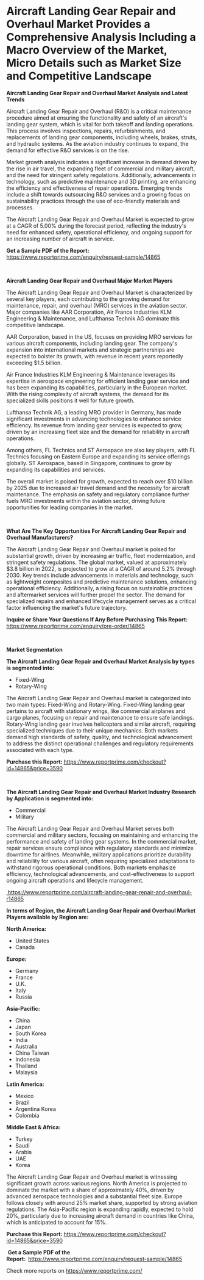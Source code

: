 <p><h1>Aircraft Landing Gear Repair and Overhaul Market Provides a Comprehensive Analysis Including a Macro Overview of the Market, Micro Details such as Market Size and Competitive Landscape</h1></p><p><strong>Aircraft Landing Gear Repair and Overhaul Market Analysis and Latest Trends</strong></p>
<p><p>Aircraft Landing Gear Repair and Overhaul (R&O) is a critical maintenance procedure aimed at ensuring the functionality and safety of an aircraft's landing gear system, which is vital for both takeoff and landing operations. This process involves inspections, repairs, refurbishments, and replacements of landing gear components, including wheels, brakes, struts, and hydraulic systems. As the aviation industry continues to expand, the demand for effective R&O services is on the rise.</p><p>Market growth analysis indicates a significant increase in demand driven by the rise in air travel, the expanding fleet of commercial and military aircraft, and the need for stringent safety regulations. Additionally, advancements in technology, such as predictive maintenance and 3D printing, are enhancing the efficiency and effectiveness of repair operations. Emerging trends include a shift towards outsourcing R&O services and a growing focus on sustainability practices through the use of eco-friendly materials and processes.</p><p>The Aircraft Landing Gear Repair and Overhaul Market is expected to grow at a CAGR of 5.00% during the forecast period, reflecting the industry's need for enhanced safety, operational efficiency, and ongoing support for an increasing number of aircraft in service.</p></p>
<p><strong>Get a Sample PDF of the Report:&nbsp;</strong> <a href="https://www.reportprime.com/enquiry/request-sample/14865?utm_campaign=3351&utm_medium=2&utm_source=Github&utm_content=ia&utm_term=20032025&utm_id=aircraft-landing-gear-repair-and-overhaul">https://www.reportprime.com/enquiry/request-sample/14865</a></p>
<p>&nbsp;</p>
<p><strong>Aircraft Landing Gear Repair and Overhaul Major Market Players</strong></p>
<p><p>The Aircraft Landing Gear Repair and Overhaul Market is characterized by several key players, each contributing to the growing demand for maintenance, repair, and overhaul (MRO) services in the aviation sector. Major companies like AAR Corporation, Air France Industries KLM Engineering & Maintenance, and Lufthansa Technik AG dominate this competitive landscape.</p><p>AAR Corporation, based in the US, focuses on providing MRO services for various aircraft components, including landing gear. The company's expansion into international markets and strategic partnerships are expected to bolster its growth, with revenue in recent years reportedly exceeding $1.5 billion.</p><p>Air France Industries KLM Engineering & Maintenance leverages its expertise in aerospace engineering for efficient landing gear service and has been expanding its capabilities, particularly in the European market. With the rising complexity of aircraft systems, the demand for its specialized skills positions it well for future growth.</p><p>Lufthansa Technik AG, a leading MRO provider in Germany, has made significant investments in advancing technologies to enhance service efficiency. Its revenue from landing gear services is expected to grow, driven by an increasing fleet size and the demand for reliability in aircraft operations.</p><p>Among others, FL Technics and ST Aerospace are also key players, with FL Technics focusing on Eastern Europe and expanding its service offerings globally. ST Aerospace, based in Singapore, continues to grow by expanding its capabilities and services.</p><p>The overall market is poised for growth, expected to reach over $10 billion by 2025 due to increased air travel demand and the necessity for aircraft maintenance. The emphasis on safety and regulatory compliance further fuels MRO investments within the aviation sector, driving future opportunities for leading companies in the market.</p></p>
<p>&nbsp;</p>
<p><strong>What Are The Key Opportunities For Aircraft Landing Gear Repair and Overhaul Manufacturers?</strong></p>
<p><p>The Aircraft Landing Gear Repair and Overhaul market is poised for substantial growth, driven by increasing air traffic, fleet modernization, and stringent safety regulations. The global market, valued at approximately $3.8 billion in 2022, is projected to grow at a CAGR of around 5.2% through 2030. Key trends include advancements in materials and technology, such as lightweight composites and predictive maintenance solutions, enhancing operational efficiency. Additionally, a rising focus on sustainable practices and aftermarket services will further propel the sector. The demand for specialized repairs and enhanced lifecycle management serves as a critical factor influencing the market's future trajectory.</p></p>
<p><strong>Inquire or Share Your Questions If Any Before Purchasing This Report:</strong> <a href="https://www.reportprime.com/enquiry/pre-order/14865?utm_campaign=3351&utm_medium=2&utm_source=Github&utm_content=ia&utm_term=20032025&utm_id=aircraft-landing-gear-repair-and-overhaul">https://www.reportprime.com/enquiry/pre-order/14865</a></p>
<p>&nbsp;</p>
<p><strong>Market Segmentation</strong></p>
<p><strong>The Aircraft Landing Gear Repair and Overhaul Market Analysis by types is segmented into:</strong></p>
<p><ul><li>Fixed-Wing</li><li>Rotary-Wing</li></ul></p>
<p><p>The Aircraft Landing Gear Repair and Overhaul market is categorized into two main types: Fixed-Wing and Rotary-Wing. Fixed-Wing landing gear pertains to aircraft with stationary wings, like commercial airplanes and cargo planes, focusing on repair and maintenance to ensure safe landings. Rotary-Wing landing gear involves helicopters and similar aircraft, requiring specialized techniques due to their unique mechanics. Both markets demand high standards of safety, quality, and technological advancement to address the distinct operational challenges and regulatory requirements associated with each type.</p></p>
<p><strong>Purchase this Report:&nbsp;</strong><a href="https://www.reportprime.com/checkout?id=14865&price=3590&utm_campaign=3351&utm_medium=2&utm_source=Github&utm_content=ia&utm_term=20032025&utm_id=aircraft-landing-gear-repair-and-overhaul">https://www.reportprime.com/checkout?id=14865&price=3590</a></p>
<p>&nbsp;</p>
<p><strong>The Aircraft Landing Gear Repair and Overhaul Market Industry Research by Application is segmented into:</strong></p>
<p><ul><li>Commercial</li><li>Military</li></ul></p>
<p><p>The Aircraft Landing Gear Repair and Overhaul Market serves both commercial and military sectors, focusing on maintaining and enhancing the performance and safety of landing gear systems. In the commercial market, repair services ensure compliance with regulatory standards and minimize downtime for airlines. Meanwhile, military applications prioritize durability and reliability for various aircraft, often requiring specialized adaptations to withstand rigorous operational conditions. Both markets emphasize efficiency, technological advancements, and cost-effectiveness to support ongoing aircraft operations and lifecycle management.</p></p>
<p><a href="https://www.reportprime.com/aircraft-landing-gear-repair-and-overhaul-r14865?utm_campaign=3351&utm_medium=2&utm_source=Github&utm_content=ia&utm_term=20032025&utm_id=aircraft-landing-gear-repair-and-overhaul">&nbsp;https://www.reportprime.com/aircraft-landing-gear-repair-and-overhaul-r14865</a></p>
<p><strong>In terms of Region, the Aircraft Landing Gear Repair and Overhaul Market Players available by Region are:</strong></p>
<p>
    <p> <strong> North America: </strong>
        <ul>
            <li>United States</li>
            <li>Canada</li>
        </ul>
        </p> 
    <p> <strong> Europe: </strong>
        <ul>
            <li>Germany</li>
            <li>France</li>
            <li>U.K.</li>
            <li>Italy</li>
            <li>Russia</li>
        </ul>
        </p> 
    <p> <strong> Asia-Pacific: </strong>
        <ul>
            <li>China</li>
            <li>Japan</li>
            <li>South Korea</li>
            <li>India</li>
            <li>Australia</li>
            <li>China Taiwan</li>
            <li>Indonesia</li>
            <li>Thailand</li>
            <li>Malaysia</li>
        </ul>
        </p> 
    <p> <strong> Latin America: </strong>
        <ul>
            <li>Mexico</li>
            <li>Brazil</li>
            <li>Argentina Korea</li>
            <li>Colombia</li>
        </ul>
        </p> 
    <p> <strong> Middle East & Africa: </strong>
        <ul>
            <li>Turkey</li>
            <li>Saudi</li>
            <li>Arabia</li>
            <li>UAE</li>
            <li>Korea</li>
        </ul>
    </p>
    </p>
<p><p>The Aircraft Landing Gear Repair and Overhaul market is witnessing significant growth across various regions. North America is projected to dominate the market with a share of approximately 40%, driven by advanced aerospace technologies and a substantial fleet size. Europe follows closely with around 25% market share, supported by strong aviation regulations. The Asia-Pacific region is expanding rapidly, expected to hold 20%, particularly due to increasing aircraft demand in countries like China, which is anticipated to account for 15%.</p></p>
<p><strong>Purchase this Report: </strong><a href="https://www.reportprime.com/checkout?id=14865&price=3590&utm_campaign=3351&utm_medium=2&utm_source=Github&utm_content=ia&utm_term=20032025&utm_id=aircraft-landing-gear-repair-and-overhaul">https://www.reportprime.com/checkout?id=14865&price=3590</a></p>
<p>&nbsp;<strong>Get a Sample PDF of the Report:&nbsp;&nbsp;</strong><a href="https://www.reportprime.com/enquiry/request-sample/14865?utm_campaign=3351&utm_medium=2&utm_source=Github&utm_content=ia&utm_term=20032025&utm_id=aircraft-landing-gear-repair-and-overhaul">https://www.reportprime.com/enquiry/request-sample/14865</a></p>
<p><strong></strong></p>
<p>Check more reports on <a href="https://www.reportprime.com/?utm_campaign=3351&utm_medium=2&utm_source=Github&utm_content=ia&utm_term=20032025&utm_id=aircraft-landing-gear-repair-and-overhaul">https://www.reportprime.com/</a></p>